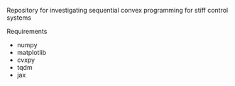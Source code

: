 Repository for investigating sequential convex programming for stiff control systems

Requirements
- numpy
- matplotlib
- cvxpy
- tqdm
- jax